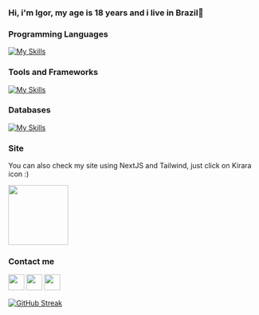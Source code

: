 ### Hi, i'm Igor, my age is 18 years and i live in Brazil👋

### Programming Languages

[![My Skills](https://skillicons.dev/icons?i=js,ts,java,css,html,lua,python,react)](https://skillicons.dev)

### Tools and Frameworks

[![My Skills](https://skillicons.dev/icons?i=tailwind,bootstrap,vscode,visualstudio,idea,nextjs,prisma,planetscale)](https://skillicons.dev)

### Databases

[![My Skills](https://skillicons.dev/icons?i=firebase,mysql,postgres)](https://skillicons.dev)


### Site

You can also check my site using NextJS and Tailwind, just click on Kirara icon :)

<a href="https://ayame.one" target="_blank" rel="noreferrer"><img src="https://static.wikia.nocookie.net/gensin-impact/images/b/be/Icon_Emoji_Paimon%27s_Paintings_24_Kirara_1.png/revision/latest?cb=20230528042229" height="120"/></a>

### Contact me

<p align="left"> <a href="https://discord.com/users/ayameigor" target="_blank" rel="noreferrer"><img src="https://raw.githubusercontent.com/danielcranney/readme-generator/main/public/icons/socials/discord.svg" width="32" height="32" /></a> <a href="https://www.github.com/igortfreitas" target="_blank" rel="noreferrer"><img src="https://raw.githubusercontent.com/danielcranney/readme-generator/main/public/icons/socials/github-dark.svg" width="32" height="32" /></a> <a href="https://www.twitter.com/ayame_igor" target="_blank" rel="noreferrer"><img src="https://raw.githubusercontent.com/danielcranney/readme-generator/main/public/icons/socials/twitter.svg" width="32" height="32" /></a></p>

[![GitHub Streak](https://streak-stats.demolab.com/?user=igortfreitas&theme=buefy-dark)](https://git.io/streak-stats)

###

